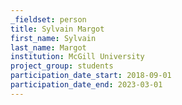 ```yaml
---
_fieldset: person
title: Sylvain Margot
first_name: Sylvain
last_name: Margot
institution: McGill University
project_group: students
participation_date_start: 2018-09-01
participation_date_end: 2023-03-01
---
```

